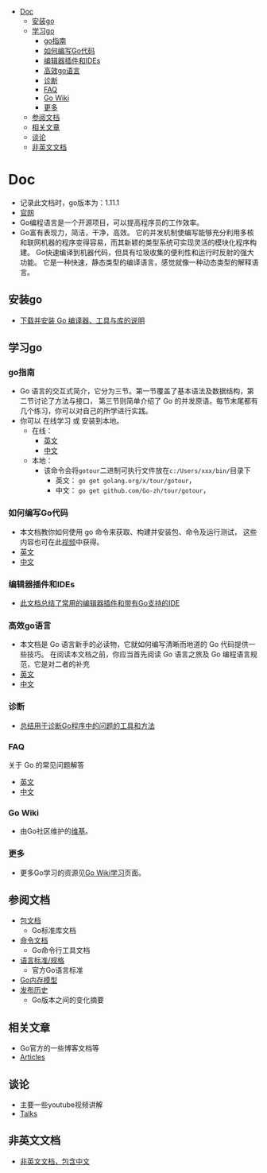 <!-- TOC -->

- [Doc](#doc)
    - [安装go](#安装go)
    - [学习go](#学习go)
        - [go指南](#go指南)
        - [如何编写Go代码](#如何编写go代码)
        - [编辑器插件和IDEs](#编辑器插件和ides)
        - [高效go语言](#高效go语言)
        - [诊断](#诊断)
        - [FAQ](#faq)
        - [Go Wiki](#go-wiki)
        - [更多](#更多)
    - [参阅文档](#参阅文档)
    - [相关文章](#相关文章)
    - [谈论](#谈论)
    - [非英文文档](#非英文文档)

<!-- /TOC -->

# Doc


- 记录此文档时，go版本为：1.11.1
- [官网](https://golang.org/doc/)
- Go编程语言是一个开源项目，可以提高程序员的工作效率。
- Go富有表现力，简洁，干净，高效。 它的并发机制使编写能够充分利用多核和联网机器的程序变得容易，而其新颖的类型系统可实现灵活的模块化程序构建。 Go快速编译到机器代码，但具有垃圾收集的便利性和运行时反射的强大功能。 它是一种快速，静态类型的编译语言，感觉就像一种动态类型的解释语言。

## 安装go

- [下载并安装 Go 编译器、工具与库的说明](./install.md)

## 学习go

### go指南

- Go 语言的交互式简介，它分为三节。第一节覆盖了基本语法及数据结构，第二节讨论了方法与接口， 第三节则简单介绍了 Go 的并发原语。每节末尾都有几个练习，你可以对自己的所学进行实践。
- 你可以 在线学习 或 安装到本地。
    - 在线：
        - [英文](https://tour.golang.org/welcome/1)
        - [中文](https://tour.go-zh.org/welcome/1)
    - 本地：
        - 该命令会将`gotour`二进制可执行文件放在`c:/Users/xxx/bin/`目录下
            - 英文： `go get golang.org/x/tour/gotour`，
            - 中文： `go get github.com/Go-zh/tour/gotour`，

### 如何编写Go代码

- 本文档教你如何使用 go 命令来获取、构建并安装包、命令及运行测试， 这些内容也可在此[视频](https://www.youtube.com/watch?v=XCsL89YtqCs)中获得。
- [英文](https://golang.org/doc/code.html)
- [中文](https://go-zh.org/doc/code.html)

### 编辑器插件和IDEs

- [此文档总结了常用的编辑器插件和带有Go支持的IDE](https://golang.org/doc/editors.html) 

### 高效go语言

- 本文档是 Go 语言新手的必读物，它就如何编写清晰而地道的 Go 代码提供一些技巧。 在阅读本文档之前，你应当首先阅读 Go 语言之旅及 Go 编程语言规范，它是对二者的补充
- [英文](https://golang.org/doc/effective_go.html)
- [中文](https://go-zh.org/doc/effective_go.html)


### 诊断

- [总结用于诊断Go程序中的问题的工具和方法](https://golang.org/doc/diagnostics.html)

### FAQ

关于 Go 的常见问题解答
- [英文](https://go-zh.org/doc/faq)
- [中文](https://golang.org/doc/faq)

### Go Wiki

- 由Go社区维护的[维基](https://github.com/golang/go/wiki)。

### 更多

- 更多Go学习的资源见[Go Wiki学习](https://github.com/golang/go/wiki/Learn)页面。

## 参阅文档

- [包文档](https://golang.org/pkg/)
    - Go标准库文档
- [命令文档](https://golang.org/doc/cmd)
    - Go命令行工具文档
- [语言标准/规格](https://golang.org/ref/spec)
    - 官方Go语言标准
- [Go内存模型](https://golang.org/ref/mem)
- [发布历史](https://golang.org/doc/devel/release.html)
    - Go版本之间的变化摘要

## 相关文章

- Go官方的一些博客文档等
- [Articles](https://golang.org/doc/#articles)

## 谈论

- 主要一些youtube视频讲解
- [Talks](https://golang.org/doc/#talks)

## 非英文文档

- [非英文文档，包含中文](https://github.com/golang/go/wiki/NonEnglish)
